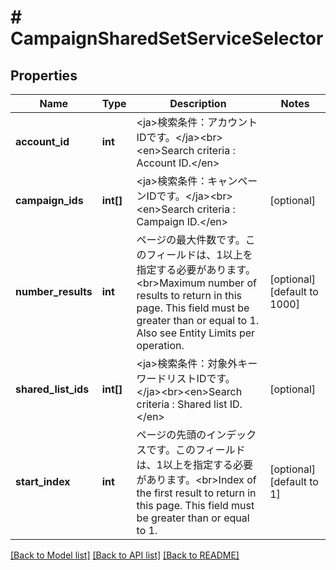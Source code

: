 # # CampaignSharedSetServiceSelector

## Properties

Name | Type | Description | Notes
------------ | ------------- | ------------- | -------------
**account_id** | **int** | &lt;ja&gt;検索条件：アカウントIDです。&lt;/ja&gt;&lt;br&gt;&lt;en&gt;Search criteria : Account ID.&lt;/en&gt; | 
**campaign_ids** | **int[]** | &lt;ja&gt;検索条件：キャンペーンIDです。&lt;/ja&gt;&lt;br&gt;&lt;en&gt;Search criteria : Campaign ID.&lt;/en&gt; | [optional] 
**number_results** | **int** | ページの最大件数です。このフィールドは、1以上を指定する必要があります。&lt;br&gt;Maximum number of results to return in this page. This field must be greater than or equal to 1. Also see Entity Limits per operation. | [optional] [default to 1000]
**shared_list_ids** | **int[]** | &lt;ja&gt;検索条件：対象外キーワードリストIDです。&lt;/ja&gt;&lt;br&gt;&lt;en&gt;Search criteria : Shared list ID.&lt;/en&gt; | [optional] 
**start_index** | **int** | ページの先頭のインデックスです。このフィールドは、1以上を指定する必要があります。&lt;br&gt;Index of the first result to return in this page. This field must be greater than or equal to 1. | [optional] [default to 1]

[[Back to Model list]](../../README.md#documentation-for-models) [[Back to API list]](../../README.md#documentation-for-api-endpoints) [[Back to README]](../../README.md)


